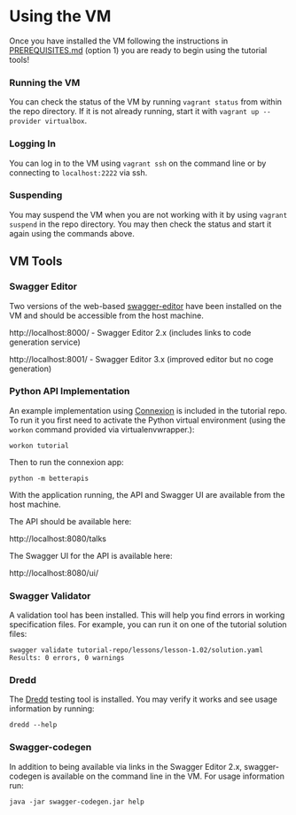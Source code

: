 Using the VM
============

Once you have installed the VM following the instructions in 
[PREREQUISITES.md](PREREQUISITES.md) (option 1) you are ready to begin using
the tutorial tools!

### Running the VM

You can check the status of the VM by running `vagrant status` from within 
the repo directory. If it is not already running, start it with
`vagrant up --provider virtualbox`.

### Logging In

You can log in to the VM using `vagrant ssh` on the command line or by
connecting to `localhost:2222` via ssh.

### Suspending

You may suspend the VM when you are not working with it by using
`vagrant suspend` in the repo directory. You may then check the status and
start it again using the commands above.

VM Tools
--------

### Swagger Editor

Two versions of the web-based [swagger-editor](https://github.com/swagger-api/swagger-editor)
have been installed on the VM and should be accessible from the host machine. 

http://localhost:8000/ - Swagger Editor 2.x (includes links to code generation service)

http://localhost:8001/ - Swagger Editor 3.x (improved editor but no coge generation) 

### Python API Implementation

An example implementation using [Connexion](https://connexion.readthedocs.io/en/latest/)
is included in the tutorial repo. To run it you first need to activate the
Python virtual environment (using the `workon` command provided via
virtualenvwrapper.):

```
workon tutorial
```

Then to run the connexion app:

```
python -m betterapis
```

With the application running, the API and Swagger UI are available from the 
host machine.

The API should be available here:

http://localhost:8080/talks

The Swagger UI for the API is available here:

http://localhost:8080/ui/

### Swagger Validator

A validation tool has been installed. This will help you find errors in working
specification files. For example, you can run it on one of the tutorial solution
files:

```
swagger validate tutorial-repo/lessons/lesson-1.02/solution.yaml
Results: 0 errors, 0 warnings
```

### Dredd

The [Dredd](http://dredd.readthedocs.io/en/latest/) testing tool is installed.
You may verify it works and see usage information by running:

```
dredd --help
```

### Swagger-codegen

In addition to being available via links in the Swagger Editor 2.x,
swagger-codegen is available on the command line in the VM. For usage
information run:

```
java -jar swagger-codegen.jar help
```

